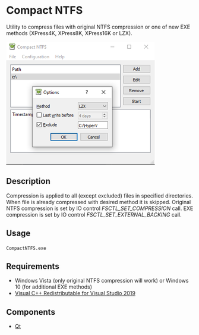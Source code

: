 # Compact NTFS

Utility to compress files with original NTFS compression or one of new EXE methods (XPress4K, XPress8K, XPress16K or LZX).

![](https://raw.githubusercontent.com/martin-kudlicka/compact-ntfs/master/web/mainwindow.png)

## Description
Compression is applied to all (except excluded) files in specified directories. When file is already compressed with desired method it is skipped.
Original NTFS compression is set by IO control *FSCTL_SET_COMPRESSION* call. EXE compression is set by IO control *FSCTL_SET_EXTERNAL_BACKING* call.

## Usage
`CompactNTFS.exe`

## Requirements
* Windows Vista (only original NTFS compression will work) or Windows 10 (for additional EXE methods)
* [Visual C++ Redistributable for Visual Studio 2019](https://support.microsoft.com/en-us/help/2977003/the-latest-supported-visual-c-downloads)

## Components
* [Qt](https://www.qt.io/)
